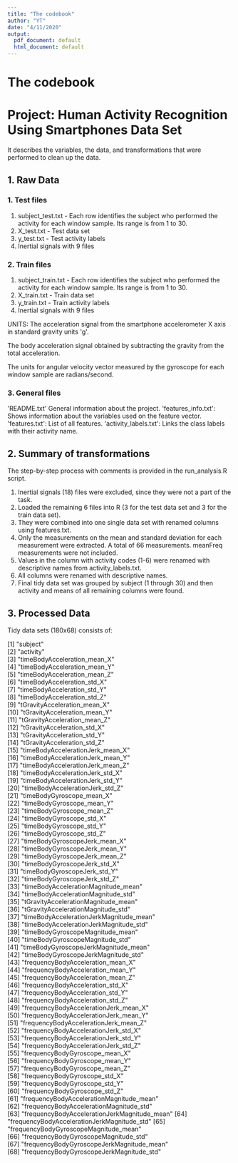 ```yaml
---
title: "The codebook"
author: "YT"
date: "4/11/2020"
output:
  pdf_document: default
  html_document: default
---
```


# The codebook
# Project: Human Activity Recognition Using Smartphones Data Set 
It describes the variables, the data, and transformations that were performed to clean up the data. 

## 1. Raw Data
### 1. Test files
1. subject_test.txt - Each row identifies the subject who performed the activity for each window sample. Its range is from 1 to 30. 
2. X_test.txt - Test data set
3. y_test.txt - Test activity labels
4. Inertial signals with 9 files

### 2. Train files
1. subject_train.txt - Each row identifies the subject who performed the activity for each window sample. Its range is from 1 to 30. 
2. X_train.txt - Train data set
3. y_train.txt - Train activity labels
4. Inertial signals with 9 files

UNITS:
The acceleration signal from the smartphone accelerometer X axis in standard gravity units 'g'. 

The body acceleration signal obtained by subtracting the gravity from the total acceleration. 

The units for angular velocity vector measured by the gyroscope for each window sample are radians/second. 

### 3. General files
'README.txt' General information about the project.
'features_info.txt': Shows information about the variables used on the feature vector.
'features.txt': List of all features.
'activity_labels.txt': Links the class labels with their activity name.

## 2. Summary of transformations
The step-by-step process with comments is provided in the run_analysis.R script.
1. Inertial signals (18) files were excluded, since they were not a part of the task.
2. Loaded the remaining 6 files into R (3 for the test data set and 3 for the train data set).
3. They were combined into one single data set with renamed columns using features.txt.
4. Only the measurements on the mean and standard deviation for each measurement were extracted. A total of 66 measurements. meanFreq measurements were not included.
5. Values in the column with activity codes (1-6) were renamed with descriptive names from activity_labels.txt.
6. All columns were renamed with descriptive names.
7. Final tidy data set was grouped by subject (1 through 30) and then activity and means of all remaining columns were found.

## 3. Processed Data
Tidy data sets (180x68) consists of:

 [1] "subject"                                    
 [2] "activity"                                   
 [3] "timeBodyAcceleration_mean_X"                
 [4] "timeBodyAcceleration_mean_Y"                
 [5] "timeBodyAcceleration_mean_Z"                
 [6] "timeBodyAcceleration_std_X"                 
 [7] "timeBodyAcceleration_std_Y"                 
 [8] "timeBodyAcceleration_std_Z"                 
 [9] "tGravityAcceleration_mean_X"                
[10] "tGravityAcceleration_mean_Y"                
[11] "tGravityAcceleration_mean_Z"                
[12] "tGravityAcceleration_std_X"                 
[13] "tGravityAcceleration_std_Y"                 
[14] "tGravityAcceleration_std_Z"                 
[15] "timeBodyAccelerationJerk_mean_X"            
[16] "timeBodyAccelerationJerk_mean_Y"            
[17] "timeBodyAccelerationJerk_mean_Z"            
[18] "timeBodyAccelerationJerk_std_X"             
[19] "timeBodyAccelerationJerk_std_Y"             
[20] "timeBodyAccelerationJerk_std_Z"             
[21] "timeBodyGyroscope_mean_X"                   
[22] "timeBodyGyroscope_mean_Y"                   
[23] "timeBodyGyroscope_mean_Z"                   
[24] "timeBodyGyroscope_std_X"                    
[25] "timeBodyGyroscope_std_Y"                    
[26] "timeBodyGyroscope_std_Z"                    
[27] "timeBodyGyroscopeJerk_mean_X"               
[28] "timeBodyGyroscopeJerk_mean_Y"               
[29] "timeBodyGyroscopeJerk_mean_Z"               
[30] "timeBodyGyroscopeJerk_std_X"                
[31] "timeBodyGyroscopeJerk_std_Y"                
[32] "timeBodyGyroscopeJerk_std_Z"                
[33] "timeBodyAccelerationMagnitude_mean"         
[34] "timeBodyAccelerationMagnitude_std"          
[35] "tGravityAccelerationMagnitude_mean"         
[36] "tGravityAccelerationMagnitude_std"          
[37] "timeBodyAccelerationJerkMagnitude_mean"     
[38] "timeBodyAccelerationJerkMagnitude_std"      
[39] "timeBodyGyroscopeMagnitude_mean"            
[40] "timeBodyGyroscopeMagnitude_std"             
[41] "timeBodyGyroscopeJerkMagnitude_mean"        
[42] "timeBodyGyroscopeJerkMagnitude_std"         
[43] "frequencyBodyAcceleration_mean_X"           
[44] "frequencyBodyAcceleration_mean_Y"           
[45] "frequencyBodyAcceleration_mean_Z"           
[46] "frequencyBodyAcceleration_std_X"            
[47] "frequencyBodyAcceleration_std_Y"            
[48] "frequencyBodyAcceleration_std_Z"            
[49] "frequencyBodyAccelerationJerk_mean_X"       
[50] "frequencyBodyAccelerationJerk_mean_Y"       
[51] "frequencyBodyAccelerationJerk_mean_Z"       
[52] "frequencyBodyAccelerationJerk_std_X"        
[53] "frequencyBodyAccelerationJerk_std_Y"        
[54] "frequencyBodyAccelerationJerk_std_Z"        
[55] "frequencyBodyGyroscope_mean_X"              
[56] "frequencyBodyGyroscope_mean_Y"              
[57] "frequencyBodyGyroscope_mean_Z"              
[58] "frequencyBodyGyroscope_std_X"               
[59] "frequencyBodyGyroscope_std_Y"               
[60] "frequencyBodyGyroscope_std_Z"               
[61] "frequencyBodyAccelerationMagnitude_mean"    
[62] "frequencyBodyAccelerationMagnitude_std"     
[63] "frequencyBodyAccelerationJerkMagnitude_mean"
[64] "frequencyBodyAccelerationJerkMagnitude_std" 
[65] "frequencyBodyGyroscopeMagnitude_mean"       
[66] "frequencyBodyGyroscopeMagnitude_std"        
[67] "frequencyBodyGyroscopeJerkMagnitude_mean"   
[68] "frequencyBodyGyroscopeJerkMagnitude_std"
